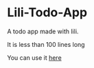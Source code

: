 # Lili-Todo-App
A todo app made with lili.

It is less than 100 lines long

You can use it [here](https://falazi.github.io/Lili-Todo-App)
